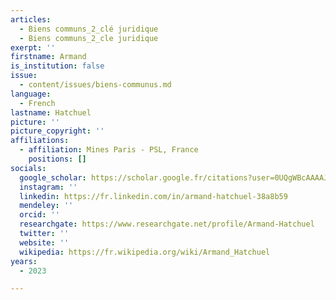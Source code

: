 ```yaml
---
articles:
  - Biens communs_2_clé juridique
  - Biens communs_2_cle juridique
exerpt: ''
firstname: Armand
is_institution: false
issue:
  - content/issues/biens-communus.md
language:
  - French
lastname: Hatchuel
picture: ''
picture_copyright: ''
affiliations:
  - affiliation: Mines Paris - PSL, France
    positions: []
socials:
  google_scholar: https://scholar.google.fr/citations?user=0UQgWBcAAAAJ&hl=fr
  instagram: ''
  linkedin: https://fr.linkedin.com/in/armand-hatchuel-38a8b59
  mendeley: ''
  orcid: ''
  researchgate: https://www.researchgate.net/profile/Armand-Hatchuel
  twitter: ''
  website: ''
  wikipedia: https://fr.wikipedia.org/wiki/Armand_Hatchuel
years:
  - 2023

---
```

